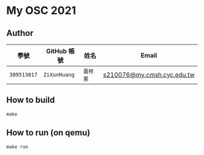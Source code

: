 # My OSC 2021

## Author

| 學號 | GitHub 帳號 | 姓名 | Email |
| --- | ----------- | --- | --- |
|`309513017`| `ZiXunHuang` | `黃梓熏` | s210076@my.cmsh.cyc.edu.tw |

## How to build

```
make
```

## How to run (on qemu)

```
make run
```
